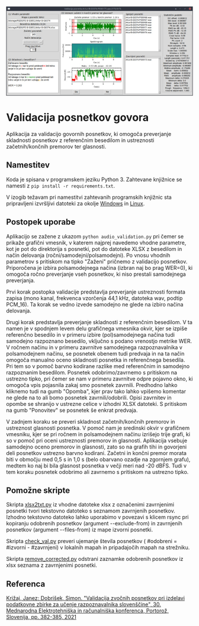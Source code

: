 ![GUI](gui.jpg)
# Validacija posnetkov govora

Aplikacija za validacijo govornih posnetkov, ki omogoča preverjanje skladnosti posnetkov z referenčnim besedilom in ustreznosti začetnih/končnih premorov ter glasnosti.

## Namestitev

Koda je spisana v programskem jeziku Python 3. Zahtevane knjižnice se namesti z ```pip install -r requirements.txt```. 

V izogib težavam pri namestitvi zahtevanih programskih knjižnic sta pripravljeni izvršljivi datoteki za okolje [Windows](https://unilj-my.sharepoint.com/:u:/g/personal/janezkrfe_fe1_uni-lj_si/EUk8rVw1B7lGi_FZfrXHtBcB6pLBJAhV2PHNZpCCf5fFSg?e=LhBbgf) in [Linux](https://unilj-my.sharepoint.com/:u:/g/personal/janezkrfe_fe1_uni-lj_si/EasNMx8l5QNGg8U6TQrHyscB9Q-oWLSscv7kmCS_ElhJBQ?e=sAlL71).

## Postopek uporabe

Aplikacijo se zažene z ukazom ```python audio_validation.py``` pri čemer se prikaže grafični vmesnik, v katerem najprej navedemo vhodne parametre, kot je pot do direktorija s posnetki, pot do datoteke XLSX z besedilom in način delovanja (ročni/samodejni/polsamodejni). Po vnosu vhodnih parametrov s pritiskom na tipko "Zaženi" pričnemo z validacijo posnetkov. Priporočena je izbira polsamodejnega načina (izbran naj bo prag WER=0), ki omogoča ročno preverjanje vseh posnetkov, ki niso prestali samodejnega preverjanja.

Prvi korak postopka validacije predstavlja preverjanje ustreznosti formata zapisa (mono kanal, frekvenca vzorčenja 44,1 kHz, datoteka wav, podtip PCM_16). Ta korak se vedno izvede samodejno ne glede na izbiro načina delovanja.

Drugi korak predstavlja preverjanje skladnosti z referenčnim besedilom. V ta namen je v spodnjem levem delu grafičnega vmesnika okvir, kjer se izpiše referenčno besedilo in v primeru izbire (pol)samodejnega načina tudi samodejno razpoznano besedilo, vključno s podano vrenostjo metrike WER. V ročnem načinu in v primeru zavrnitve samodejnega razpoznavalnika v polsamodejnem načinu, se posnetek obenem tudi predvaja in na ta način omogoča manualno oceno skladnosti posnetka in referenčnega besedila. Pri tem so v pomoč barvno kodirane razlike med referenčnim in samodejno razpoznanim besedilom. Posnetek odobrimo/zavrnemo s pritiskom na ustrezno tipko, pri čemer se nam v primeru zavrnitve odpre pojavno okno, ki omogoča vpis pojasnila zakaj smo posnetek zavrnili. Predhodno lahko kliknemo tudi na gumb "Opomba", kjer prav tako lahko vpišemo komentar ne glede na to ali bomo posnetek zavrnili/odobrili. Opisi zavrnitev in opombe se shranijo v ustrezne celice v izhodni XLSX datoteki. S pritiskom na gumb "Ponovitev" se posnetek še enkrat predvaja.

V zadnjem koraku se preveri skladnost začetnih/končnih premorov in ustreznost glasnosti posnetka. V pomoč nam je sredinski okvir v grafičnem vmesniku, kjer se pri ročnem in polsamodejnem načinu izrišejo trije grafi, ki so v pomoč pri oceni ustreznosti premorov in glasnosti. Aplikacija vsebuje samodejno oceno premorov in glasnosti, zato so na grafih tihi in govorjeni deli posnetkov ustrezno barvno kodirani. Začetni in končni premor morata biti v območju med 0,5 s in 1,0 s (belo obarvano ozadje na zgornjem grafu), medtem ko naj bi bila glasnost posnetka v večji meri nad -20 dBFS. Tudi v tem koraku posnetek odobrimo ali zavrnemo s pritiskom na ustrezno tipko.

## Pomožne skripte

Skripta [xlsx2txt.py](xlsx2txt.py) iz vhodne datoteke xlsx z označenimi zavrnjenimi posnetki tvori tekstovno datoteko s seznamom zavrnjenih posnetkov. Izhodno tekstovno datoteko lahko uporabimo v povezavi s klicem rsync pri kopiranju odobrenih posnetkov (argument --exclude-from) in zavrnjenih posnetkov (argument --files-from) iz mape izvorni posnetki.

Skripta [check_val.py](check_val.py) preveri ujemanje števila posnetkov ( #odobreni = #izvorni - #zavrnjeni) v lokalnih mapah in pripadajočih mapah na strežniku.

Skripta [remove_corrected.py](remove_corrected.py) odstrani zaznamke odobrenih posnetkov iz xlsx seznama z zavrnjenimi posnetki.  

## Referenca
[Križaj, Janez; Dobrišek, Simon. "Validacija zvočnih posnetkov pri izdelavi podatkovne zbirke za učenje razpoznavalnika slovenščine", 30. Mednarodna Elektrotehniška in računalniška konferenca, Portorož, Slovenija, pp. 382-385, 2021](https://erk.fe.uni-lj.si/2021/papers/krizaj(validacija_zvocnih).pdf)
